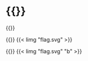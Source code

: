 # {{<ts title>}}

{{<ts about>}}

{{<ts img>}}
{{< limg "flag.svg" >}}

{{<ts border>}}
{{< limg "flag.svg" "b" >}}
